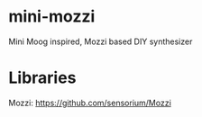 # mini-mozzi
Mini Moog inspired, Mozzi based DIY synthesizer

# Libraries
Mozzi: https://github.com/sensorium/Mozzi
